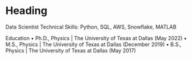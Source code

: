 # Heading
Data Scientist
Technical Skills: Python, SQL, AWS, Snowflake, MATLAB

Education
•	Ph.D., Physics | The University of Texas at Dallas (May 2022)
•	M.S., Physics | The University of Texas at Dallas (December 2019)
•	B.S., Physics | The University of Texas at Dallas (May 2017)


